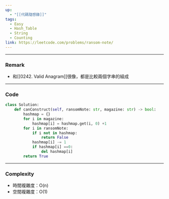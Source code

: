 ```yaml
---
up:
  - "[[代碼隨想錄]]"
tags:
  - Easy
  - Hash_Table
  - String
  - Counting
link: https://leetcode.com/problems/ransom-note/
---
```

---
### Remark
- 和[[0242. Valid Anagram]]很像，都是比較兩個字串的組成
---
### Code
```python
class Solution:
    def canConstruct(self, ransomNote: str, magazine: str) -> bool:
        hashmap = {}
        for i in magazine:
            hashmap[i] = hashmap.get(i, 0) +1
        for i in ransomNote:
            if i not in hashmap:
                return False
            hashmap[i] -= 1
            if hashmap[i] ==0:
                del hashmap[i]
        return True
```
---
### Complexity
- 時間複雜度：O(n)
- 空間複雜度：O(1)